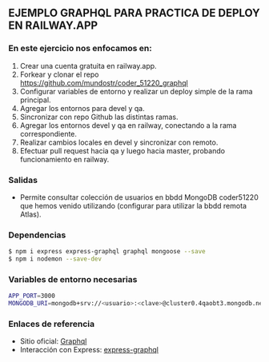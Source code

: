 ## EJEMPLO GRAPHQL PARA PRACTICA DE DEPLOY EN RAILWAY.APP

### En este ejercicio nos enfocamos en:

1. Crear una cuenta gratuita en railway.app.
2. Forkear y clonar el repo https://github.com/mundostr/coder_51220_graphql
3. Configurar variables de entorno y realizar un deploy simple de la rama principal.
4. Agregar los entornos para devel y qa.
5. Sincronizar con repo Github las distintas ramas.
6. Agregar los entornos devel y qa en railway, conectando a la rama correspondiente.
7. Realizar cambios locales en devel y sincronizar con remoto.
8. Efectuar pull request hacia qa y luego hacia master, probando funcionamiento en railway.


### Salidas
- Permite consultar colección de usuarios en bbdd MongoDB coder51220 que hemos venido utilizando (configurar para utilizar la bbdd remota Atlas).


### Dependencias
```bash
$ npm i express express-graphql graphql mongoose --save
$ npm i nodemon --save-dev
```


### Variables de entorno necesarias
```bash
APP_PORT=3000
MONGODB_URI=mongodb+srv://<usuario>:<clave>@cluster0.4qaobt3.mongodb.net/coder51220
```


### Enlaces de referencia
- Sitio oficial: [Graphql](https://graphql.org/)
- Interacción con Express: [express-graphql](https://graphql.org/graphql-js/express-graphql/)